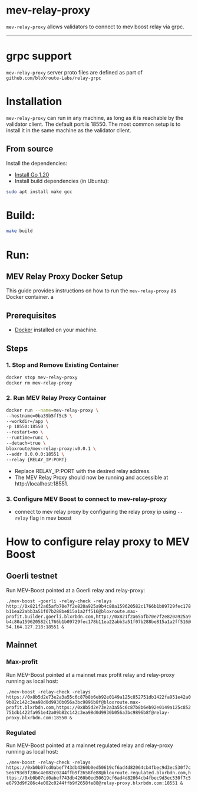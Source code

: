 # mev-relay-proxy

`mev-relay-proxy` allows validators to connect to mev boost relay via grpc.

---

# grpc support
`mev-relay-proxy` server proto files are defined as part of `github.com/bloXroute-Labs/relay-grpc`

# Installation

`mev-relay-proxy` can run in any machine, as long as it is reachable by the validator client. The default port is 18550. The most common setup is to install it in the same machine as the validator client.

## From source

Install the dependencies:

- [Install Go 1.20](https://go.dev/doc/install)
- Install build dependencies (in Ubuntu):

```bash
sudo apt install make gcc
```

# Build:

```bash
make build
```

# Run:

## MEV Relay Proxy Docker Setup

This guide provides instructions on how to run the `mev-relay-proxy` as Docker container.
a
## Prerequisites

- [Docker](https://www.docker.com/get-started) installed on your machine.

## Steps

### 1. Stop and Remove Existing Container

```bash
docker stop mev-relay-proxy
docker rm mev-relay-proxy
```

### 2. Run MEV Relay Proxy Container
```bash
docker run --name=mev-relay-proxy \
--hostname=0ba39b5ff5c5 \
--workdir=/app \
-p 18550:18550 \
--restart=no \
--runtime=runc \
--detach=true \
bloxroute/mev-relay-proxy:v0.0.1 \
--addr 0.0.0.0:18551 \
--relay {RELAY_IP:PORT}
```
- Replace RELAY_IP:PORT with the desired relay address.
- The MEV Relay Proxy should now be running and accessible at http://localhost:18551.

### 3. Configure MEV Boost to connect to mev-relay-proxy
-  connect to mev relay proxy by configuring the relay proxy ip using `--relay` flag in mev boost

# How to configure relay proxy to MEV Boost
## Goerli testnet

Run MEV-Boost pointed at a Goerli relay and relay-proxy:

``./mev-boost -goerli -relay-check -relays http://0x821f2a65afb70e7f2e820a925a9b4c80a159620582c1766b1b09729fec178b11ea22abb3a51f07b288be815a1a2ff516@bloxroute.max-profit.builder.goerli.blxrbdn.com,http://0x821f2a65afb70e7f2e820a925a9b4c80a159620582c1766b1b09729fec178b11ea22abb3a51f07b288be815a1a2ff516@54.164.127.218:18551 &
``
## Mainnet
### Max-profit
Run MEV-Boost pointed at a mainnet max profit relay and relay-proxy running as local host:

``./mev-boost -relay-check -relays https://0x8b5d2e73e2a3a55c6c87b8b6eb92e0149a125c852751db1422fa951e42a09b82c142c3ea98d0d9930b056a3bc9896b8f@bloxroute.max-profit.blxrbdn.com,https://0x8b5d2e73e2a3a55c6c87b8b6eb92e0149a125c852751db1422fa951e42a09b82c142c3ea98d0d9930b056a3bc9896b8f@relay-proxy.blxrbdn.com:18550 &
``
### Regulated
Run MEV-Boost pointed at a mainnet regulated relay and relay-proxy running as local host:

``./mev-boost -relay-check -relays https://0xb0b07cd0abef743db4260b0ed50619cf6ad4d82064cb4fbec9d3ec530f7c5e6793d9f286c4e082c0244ffb9f2658fe88@bloxroute.regulated.blxrbdn.com,https://0xb0b07cd0abef743db4260b0ed50619cf6ad4d82064cb4fbec9d3ec530f7c5e6793d9f286c4e082c0244ffb9f2658fe88@relay-proxy.blxrbdn.com:18551 &
``

